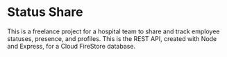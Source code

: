 # Status Share

This is a freelance project for a hospital team to share and track employee statuses, presence, and profiles. This is the REST API, created with Node and Express, for a Cloud FireStore database.